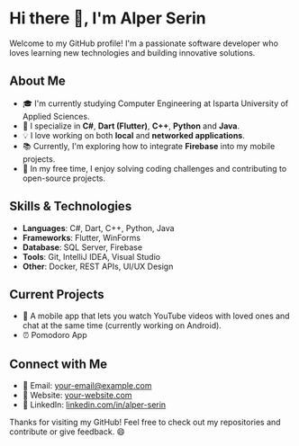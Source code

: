 # Hi there 👋, I'm Alper Serin

Welcome to my GitHub profile! I'm a passionate software developer who loves learning new technologies and building innovative solutions.

## About Me

- 🎓 I'm currently studying Computer Engineering at Isparta University of Applied Sciences.
- 🚀 I specialize in **C#**, **Dart (Flutter)**, **C++**, **Python** and **Java**.
- 💡 I love working on both **local** and **networked applications**.
- 📚 Currently, I'm exploring how to integrate **Firebase** into my mobile projects.
- 👾 In my free time, I enjoy solving coding challenges and contributing to open-source projects.

## Skills & Technologies

- **Languages**: C#, Dart, C++, Python, Java
- **Frameworks**: Flutter, WinForms
- **Database**: SQL Server, Firebase
- **Tools**: Git, IntelliJ IDEA, Visual Studio
- **Other**: Docker, REST APIs, UI/UX Design

## Current Projects

- 🚀 A mobile app that lets you watch YouTube videos with loved ones and chat at the same time (currently working on Android).
- ⏰ Pomodoro App
  
## Connect with Me

- 📧 Email: [your-email@example.com](mailto:your-email@example.com)
- 📝 Website: [your-website.com](https://your-website.com)
- 💼 LinkedIn: [linkedin.com/in/alper-serin]((https://www.linkedin.com/in/alper-serin/))

Thanks for visiting my GitHub! Feel free to check out my repositories and contribute or give feedback. 😄

